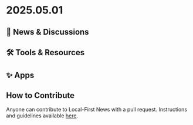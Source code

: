 # 2025.05.01

## 📰 News & Discussions



## 🛠️ Tools & Resources



## ✨ Apps




## How to Contribute
Anyone can contribute to Local-First News with a pull request. Instructions and guidelines available [here](https://github.com/localfirstnews/localfirstnews).
